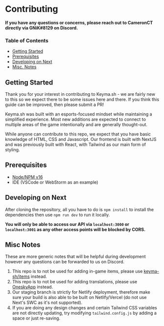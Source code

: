 # Contributing 

**If you have any questions or concerns, please reach out to CameronCT directly via GNiK#8129 on Discord.**

### Table of Contents

- [Getting Started](#getting-started)
- [Prerequisites](#prerequisites)
- [Developing on Next](#developing-on-next)
- [Misc. Notes](#misc-notes)

## Getting Started

Thank you for your interest in contributing to Keyma.sh - we are fairly new to this so we expect there to be some issues here and there. If you think this guide can be improved, then please submit a PR!

Keyma.sh was built with an esports-focused mindset while maintaining a simplified experience. Most new additions are expected to connect to multiple areas of the game intentionally and are generally thought-out.

While anyone can contribute to this repo, we expect that you have basic knowledge of HTML, CSS and Javascript. Our frontend is built with NextJS and was previously built with React, with Tailwind as our main form of styling.

## Prerequisites

- [Node/NPM v16](https://nodejs.org/en/download/)
- IDE (VSCode or WebStorm as an example)

## Developing on Next

After cloning the repository, all you have to do is `npm install` to install the dependencies then use `npm run dev` to run it locally.

**You will only be able to access our API via `localhost:3000` or `localhost:3001` as any other access points will be blocked by CORS.**

## Misc Notes

These are more generic notes that will be helpful during development however any questions can be forwarded to us on Discord.

1. This repo is to not be used for adding in-game items, please use [keyma-sh/items](https://github.com/keyma-sh/items) instead.
2. This repo is to not be used for adding translations, please use [OneskyApp](https://keymash.oneskyapp.com) instead.
3. Our staging branch is strictly for Netlify deployment, therefore make sure your build is also able to be built on Netlify/Vercel (do not use Next's SWC as it's not supported).
4. If you are doing any design changes and certain Tailwind CSS variables are not directly updating, try modifying `tailwind.config.js` by adding a space or just re-saving.
